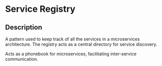 # Service Registry

## Description

A pattern used to keep track of all the services in a microservices architecture. The registry acts as a central directory for service discovery.

Acts as a phonebook for microservices, facilitating inter-service communication.
